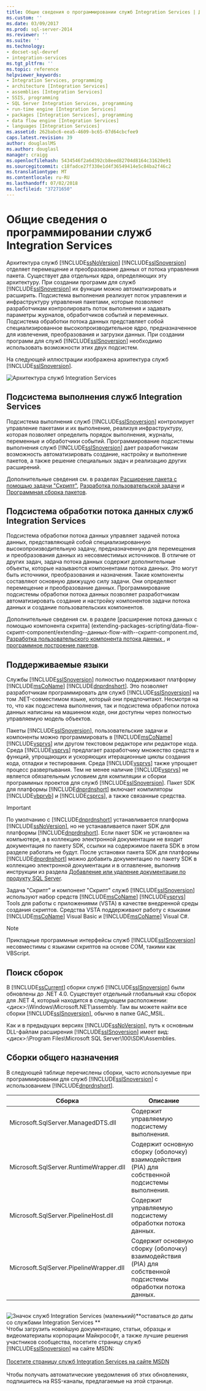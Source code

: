 ```yaml
---
title: Общие сведения о программировании служб Integration Services | Документы Майкрософт
ms.custom: ''
ms.date: 03/09/2017
ms.prod: sql-server-2014
ms.reviewer: ''
ms.suite: ''
ms.technology:
- docset-sql-devref
- integration-services
ms.tgt_pltfrm: ''
ms.topic: reference
helpviewer_keywords:
- Integration Services, programming
- architecture [Integration Services]
- assemblies [Integration Services]
- SSIS, programming
- SQL Server Integration Services, programming
- run-time engine [Integration Services]
- packages [Integration Services], programming
- data flow engine [Integration Services]
- languages [Integration Services]
ms.assetid: 262babc6-eea5-4609-bc65-07d64cbcfee9
caps.latest.revision: 39
author: douglaslMS
ms.author: douglasl
manager: craigg
ms.openlocfilehash: 5434546f2a6d392cb8eed82704d8164c31620e91
ms.sourcegitcommit: c18fadce27f330e1d4f36549414e5c84ba2f46c2
ms.translationtype: MT
ms.contentlocale: ru-RU
ms.lasthandoff: 07/02/2018
ms.locfileid: "37271650"
---
```

# <a name="integration-services-programming-overview"></a>Общие сведения о программировании служб Integration Services
  Архитектура служб [!INCLUDE[ssNoVersion](../includes/ssnoversion-md.md)] [!INCLUDE[ssISnoversion](../includes/ssisnoversion-md.md)] отделяет перемещение и преобразование данных от потока управления пакета. Существует два отдельных ядра, определяющих эту архитектуру. При создании программ для служб [!INCLUDE[ssISnoversion](../includes/ssisnoversion-md.md)] их функции можно автоматизировать и расширить. Подсистема выполнения реализует поток управления и инфраструктуру управления пакетами, которые позволяют разработчикам контролировать поток выполнения и задавать параметры журналов, обработчиков событий и переменных. Подсистема обработки потока данных представляет собой специализированное высокопроизводительное ядро, предназначенное для извлечения, преобразования и загрузки данных. При создании программ для служб [!INCLUDE[ssISnoversion](../includes/ssisnoversion-md.md)] необходимо использовать возможности этих двух подсистем.  
  
 На следующей иллюстрации изображена архитектура служб [!INCLUDE[ssISnoversion](../includes/ssisnoversion-md.md)].  
  
 ![Архитектура служб Integration Services](media/mw-dts-01.gif "Архитектура служб Integration Services")  
  
## <a name="integration-services-run-time-engine"></a>Подсистема выполнения служб Integration Services  
 Подсистема выполнения служб [!INCLUDE[ssISnoversion](../includes/ssisnoversion-md.md)] контролирует управление пакетами и их выполнение, реализуя инфраструктуру, которая позволяет определить порядок выполнения, журналы, переменные и обработчики событий. Программирование подсистемы выполнения служб [!INCLUDE[ssISnoversion](../includes/ssisnoversion-md.md)] дает разработчикам возможность автоматизировать создание, настройку и выполнение пакетов, а также решение специальных задач и реализацию других расширений.  
  
 Дополнительные сведения см. в разделах [Расширение пакета с помощью задачи "Скрипт"](extending-packages-scripting/task/extending-the-package-with-the-script-task.md), [Разработка пользовательской задачи](extending-packages-custom-objects/task/developing-a-custom-task.md) и [Программная сборка пакетов](building-packages-programmatically/building-packages-programmatically.md).  
  
## <a name="integration-services-data-flow-engine"></a>Подсистема обработки потока данных служб Integration Services  
 Подсистема обработки потока данных управляет задачей потока данных, представляющей собой специализированную высокопроизводительную задачу, предназначенную для перемещения и преобразования данных из несовместимых источников. В отличие от других задач, задача потока данных содержит дополнительные объекты, которые называются компонентами потока данных. Это могут быть источники, преобразования и назначения. Такие компоненты составляют основную движущую силу задачи. Они определяют перемещение и преобразование данных. Программирование подсистемы обработки потока данных позволяет разработчикам автоматизировать создание и настройку компонентов задачи потока данных и создание пользовательских компонентов.  
  
 Дополнительные сведения см. в разделе [расширение потока данных с помощью компонента скрипта] (extending-packages-scripting/data-flow-скрипт-component/extending--данных-flow-with--скрипт-component.md, [Разработка пользовательского компонента потока данных ](extending-packages-custom-objects/data-flow/developing-a-custom-data-flow-component.md), и [программное построение пакетов](building-packages-programmatically/building-packages-programmatically.md).  
  
## <a name="supported-languages"></a>Поддерживаемые языки  
 Службы [!INCLUDE[ssISnoversion](../includes/ssisnoversion-md.md)] полностью поддерживают платформу [!INCLUDE[msCoName](../includes/msconame-md.md)] [!INCLUDE[dnprdnshort](../includes/dnprdnshort-md.md)]. Это позволяет разработчикам программировать для служб [!INCLUDE[ssISnoversion](../includes/ssisnoversion-md.md)] на том .NET-совместимом языке, который они предпочитают. Несмотря на то, что как подсистема выполнения, так и подсистема обработки потока данных написаны на машинном коде, они доступны через полностью управляемую модель объектов.  
  
 Пакеты [!INCLUDE[ssISnoversion](../includes/ssisnoversion-md.md)], пользовательские задачи и компоненты можно программировать в [!INCLUDE[msCoName](../includes/msconame-md.md)] [!INCLUDE[vsprvs](../includes/vsprvs-md.md)] или другом текстовом редакторе или редакторе кода. Среда [!INCLUDE[vsprvs](../includes/vsprvs-md.md)] предлагает разработчику множество средств и функций, упрощающих и ускоряющих итерационные циклы создания кода, отладки и тестирования. Среда [!INCLUDE[vsprvs](../includes/vsprvs-md.md)] также упрощает процесс развертывания. Тем не менее наличие [!INCLUDE[vsprvs](../includes/vsprvs-md.md)] не является обязательным условием для компиляции и сборки программных проектов для служб [!INCLUDE[ssISnoversion](../includes/ssisnoversion-md.md)]. Пакет SDK для платформы [!INCLUDE[dnprdnshort](../includes/dnprdnshort-md.md)] включает компиляторы [!INCLUDE[vbprvb](../includes/vbprvb-md.md)] и [!INCLUDE[csprcs](../includes/csprcs-md.md)], а также связанные средства.  
  
> [!IMPORTANT]  
>  По умолчанию с [!INCLUDE[dnprdnshort](../includes/dnprdnshort-md.md)] устанавливается платформа [!INCLUDE[ssNoVersion](../includes/ssnoversion-md.md)], но не устанавливается пакет SDK для платформы [!INCLUDE[dnprdnshort](../includes/dnprdnshort-md.md)]. Если пакет SDK не установлен на компьютере, а в коллекцию электронной документации не входит документация по пакету SDK, ссылки на содержимое пакета SDK в этом разделе работать не будут. После установки пакета SDK для платформы [!INCLUDE[dnprdnshort](../includes/dnprdnshort-md.md)] можно добавить документацию по пакету SDK в коллекцию электронной документации и в оглавление, выполнив инструкции из раздела [Добавление или удаление документации по продукту SQL Server](../2014-toc/books-online-for-sql-server-2014.md).  
  
 Задача "Скрипт" и компонент "Скрипт" служб [!INCLUDE[ssISnoversion](../includes/ssisnoversion-md.md)] используют набор средств [!INCLUDE[msCoName](../includes/msconame-md.md)] [!INCLUDE[vsprvs](../includes/vsprvs-md.md)] Tools для работы с приложениями (VSTA) в качестве внедренной среды создания скриптов. Средства VSTA поддерживают работу с языками [!INCLUDE[msCoName](../includes/msconame-md.md)] Visual Basic и [!INCLUDE[msCoName](../includes/msconame-md.md)] Visual C#.  
  
> [!NOTE]  
>  Прикладные программные интерфейсы служб [!INCLUDE[ssISnoversion](../includes/ssisnoversion-md.md)] несовместимы с языками скриптов на основе COM, такими как VBScript.  
  
## <a name="locating-assemblies"></a>Поиск сборок  
 В [!INCLUDE[ssCurrent](../includes/sscurrent-md.md)] сборки служб [!INCLUDE[ssISnoversion](../includes/ssisnoversion-md.md)] были обновлены до .NET 4.0. Существует отдельный глобальный кэш сборок для .NET 4, который находится в следующем расположении: *\<диск>*:\Windows\Microsoft.NET\assembly. Там вы можете найти все сборки [!INCLUDE[ssISnoversion](../includes/ssisnoversion-md.md)], обычно в папке GAC_MSIL.  
  
 Как и в предыдущих версиях [!INCLUDE[ssNoVersion](../includes/ssnoversion-md.md)], путь к основным DLL-файлам расширения [!INCLUDE[ssISnoversion](../includes/ssisnoversion-md.md)] имеет вид: *\<диск>*:\Program Files\Microsoft SQL Server\100\SDK\Assemblies.  
  
## <a name="commonly-used-assemblies"></a>Сборки общего назначения  
 В следующей таблице перечислены сборки, часто используемые при программировании для служб [!INCLUDE[ssISnoversion](../includes/ssisnoversion-md.md)] с использованием [!INCLUDE[dnprdnshort](../includes/dnprdnshort-md.md)].  
  
|Сборка|Описание|  
|--------------|-----------------|  
|Microsoft.SqlServer.ManagedDTS.dll|Содержит управляемую подсистему выполнения.|  
|Microsoft.SqlServer.RuntimeWrapper.dll|Содержит основную сборку (оболочку) взаимодействия (PIA) для собственной подсистемы выполнения.|  
|Microsoft.SqlServer.PipelineHost.dll|Содержит управляемую подсистему обработки потока данных.|  
|Microsoft.SqlServer.PipelineWrapper.dll|Содержит основную сборку (оболочку) взаимодействия (PIA) для собственной подсистемы обработки потока данных.|  
  
||  
|-|  
![Значок служб Integration Services (маленький)](media/dts-16.gif "значок служб Integration Services (маленький)")**оставаться до даты со службами Integration Services  **<br /> Чтобы загрузить новейшую документацию, статьи, образцы и видеоматериалы корпорации Майкрософт, а также лучшие решения участников сообщества, посетите страницу служб [!INCLUDE[ssISnoversion](../includes/ssisnoversion-md.md)] на сайте MSDN:<br /><br /> [Посетите страницу служб Integration Services на сайте MSDN](http://go.microsoft.com/fwlink/?LinkId=136655)<br /><br /> Чтобы получать автоматические уведомления об этих обновлениях, подпишитесь на RSS-каналы, предлагаемые на этой странице.  
  
  
